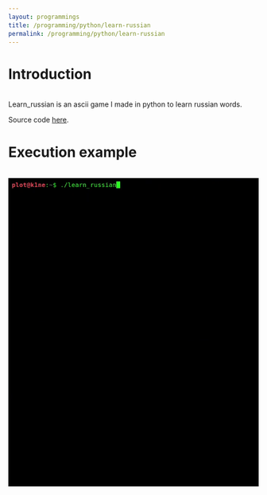 ```yaml
---
layout: programmings
title: /programming/python/learn-russian
permalink: /programming/python/learn-russian
---
```


<h1>Introduction</h1>

<p><br>Learn_russian is an ascii game I made in python to learn russian words.

Source code <a href="https://github.com/Plotkine/games_animations/tree/master/learn_russian" target="_blank" rel="noopener noreferrer">here</a>.</p>

<h1>Execution example</h1>

<p><br><img src="/programming/python/learn-russian.gif" alt="learn-russian gif"></p>
